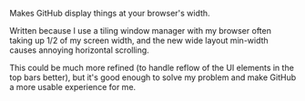 Makes GitHub display things at your browser's width.

Written because I use a tiling window manager with my browser often taking up
1/2 of my screen width, and the new wide layout min-width causes annoying
horizontal scrolling.

This could be much more refined (to handle reflow of the UI elements in the top
bars better), but it's good enough to solve my problem and make GitHub a more
usable experience for me.
